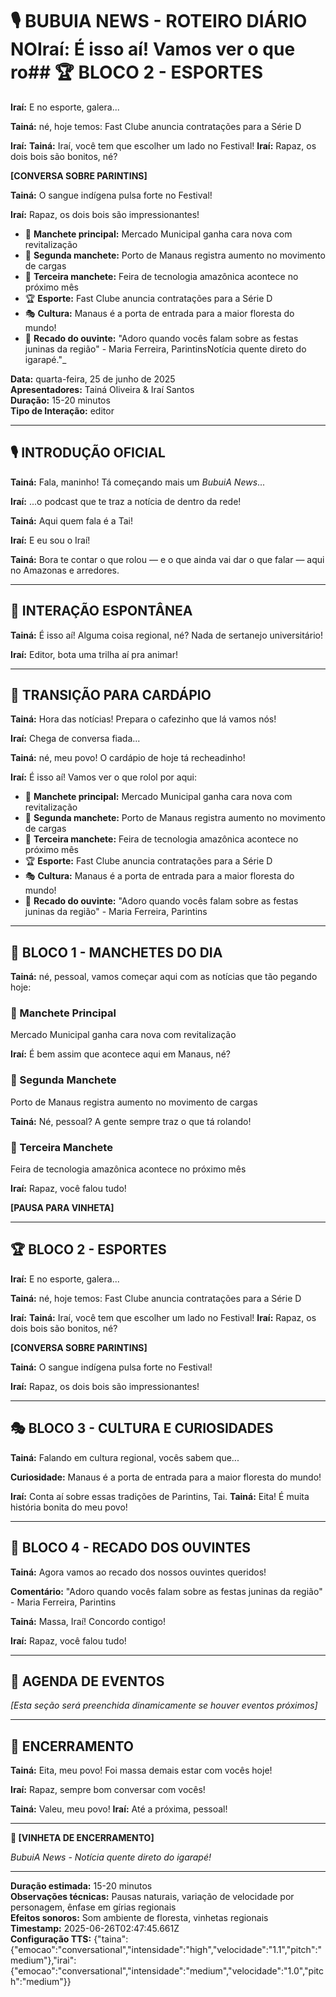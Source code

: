 <!-- METADADOS DE REVISÃO -->
<!-- Data: 25/06/2025, 22:47:45 -->
<!-- Episódio: 1 -->
<!-- Nível autonomia atual: 0/10 -->
<!-- Necessita revisão: SIM -->

<!-- ÁREAS DE ATENÇÃO: -->
<!-- ⚠️ REVISÃO COMPLETA: Sistema ainda aprendendo -->

<!-- ================== ROTEIRO ================== -->

# 🎙️ BUBUIA NEWS - ROTEIRO DIÁRIO NO**Iraí:** É isso aí! Vamos ver o que ro## 🏆 BLOCO 2 - ESPORTES

**Iraí:** E no esporte, galera...

**Tainá:** né, hoje temos: Fast Clube anuncia contratações para a Série D

**Iraí:** **Tainá:** Iraí, você tem que escolher um lado no Festival!
**Iraí:** Rapaz, os dois bois são bonitos, né?

**[CONVERSA SOBRE PARINTINS]**

**Tainá:** O sangue indígena pulsa forte no Festival!

**Iraí:** Rapaz, os dois bois são impressionantes!

- 🔴 **Manchete principal:** Mercado Municipal ganha cara nova com revitalização
- 📰 **Segunda manchete:** Porto de Manaus registra aumento no movimento de cargas  
- 📄 **Terceira manchete:** Feira de tecnologia amazônica acontece no próximo mês
- 🏆 **Esporte:** Fast Clube anuncia contratações para a Série D
- 🎭 **Cultura:** Manaus é a porta de entrada para a maior floresta do mundo!
- 💬 **Recado do ouvinte:** "Adoro quando vocês falam sobre as festas juninas da região" - Maria Ferreira, ParintinsNotícia quente direto do igarapé."_

**Data:** quarta-feira, 25 de junho de 2025  
**Apresentadores:** Tainá Oliveira & Iraí Santos  
**Duração:** 15-20 minutos  
**Tipo de Interação:** editor

---

## 🎙️ INTRODUÇÃO OFICIAL

**Tainá:** Fala, maninho! Tá começando mais um *BubuiA News*...

**Iraí:** ...o podcast que te traz a notícia de dentro da rede!

**Tainá:** Aqui quem fala é a Tai!

**Iraí:** E eu sou o Iraí!

**Tainá:** Bora te contar o que rolou — e o que ainda vai dar o que falar — aqui no Amazonas e arredores.

---

## 💬 INTERAÇÃO ESPONTÂNEA

**Tainá:** É isso aí! Alguma coisa regional, né? Nada de sertanejo universitário!

**Iraí:** Editor, bota uma trilha aí pra animar!



---

## 🔄 TRANSIÇÃO PARA CARDÁPIO

**Tainá:** Hora das notícias! Prepara o cafezinho que lá vamos nós!

**Iraí:** Chega de conversa fiada...



**Tainá:** né, meu povo! O cardápio de hoje tá recheadinho!

**Iraí:** É isso aí! Vamos ver o que rolol por aqui:

- 🔴 **Manchete principal:** Mercado Municipal ganha cara nova com revitalização
- 📰 **Segunda manchete:** Porto de Manaus registra aumento no movimento de cargas  
- 📄 **Terceira manchete:** Feira de tecnologia amazônica acontece no próximo mês
- 🏆 **Esporte:** Fast Clube anuncia contratações para a Série D
- 🎭 **Cultura:** Manaus é a porta de entrada para a maior floresta do mundo!
- 💬 **Recado do ouvinte:** "Adoro quando vocês falam sobre as festas juninas da região" - Maria Ferreira, Parintins

---

## 📰 BLOCO 1 - MANCHETES DO DIA

**Tainá:** né, pessoal, vamos começar aqui com as notícias que tão pegando hoje:

### 🔴 Manchete Principal
Mercado Municipal ganha cara nova com revitalização

**Iraí:** É bem assim que acontece aqui em Manaus, né?

### 📰 Segunda Manchete  
Porto de Manaus registra aumento no movimento de cargas

**Tainá:** Né, pessoal? A gente sempre traz o que tá rolando!

### 📄 Terceira Manchete
Feira de tecnologia amazônica acontece no próximo mês

**Iraí:** Rapaz, você falou tudo!

**[PAUSA PARA VINHETA]**

---

## 🏆 BLOCO 2 - ESPORTES

**Iraí:** E no esporte, galera...

**Tainá:** né, hoje temos: Fast Clube anuncia contratações para a Série D

**Iraí:** **Tainá:** Iraí, você tem que escolher um lado no Festival!
**Iraí:** Rapaz, os dois bois são bonitos, né?

**[CONVERSA SOBRE PARINTINS]**

**Tainá:** O sangue indígena pulsa forte no Festival!

**Iraí:** Rapaz, os dois bois são impressionantes!

---

## 🎭 BLOCO 3 - CULTURA E CURIOSIDADES

**Tainá:** Falando em cultura regional, vocês sabem que...

**Curiosidade:** Manaus é a porta de entrada para a maior floresta do mundo!

**Iraí:** Conta aí sobre essas tradições de Parintins, Tai.
**Tainá:** Eita! É muita história bonita do meu povo!

---

## 💬 BLOCO 4 - RECADO DOS OUVINTES

**Tainá:** Agora vamos ao recado dos nossos ouvintes queridos!

**Comentário:** "Adoro quando vocês falam sobre as festas juninas da região" - Maria Ferreira, Parintins

**Tainá:** Massa, Iraí! Concordo contigo!

**Iraí:** Rapaz, você falou tudo!

---

## 📅 AGENDA DE EVENTOS

_[Esta seção será preenchida dinamicamente se houver eventos próximos]_

---

## 🎵 ENCERRAMENTO

**Tainá:** Eita, meu povo! Foi massa demais estar com vocês hoje!

**Iraí:** Rapaz, sempre bom conversar com vocês!

**Tainá:** Valeu, meu povo!
**Iraí:** Até a próxima, pessoal!

---

**🎵 [VINHETA DE ENCERRAMENTO]**

_BubuiA News - Notícia quente direto do igarapé!_

---

<!-- METADADOS TÉCNICOS -->
**Duração estimada:** 15-20 minutos  
**Observações técnicas:** Pausas naturais, variação de velocidade por personagem, ênfase em gírias regionais  
**Efeitos sonoros:** Som ambiente de floresta, vinhetas regionais  
**Timestamp:** 2025-06-26T02:47:45.661Z  
**Configuração TTS:** {"taina":{"emocao":"conversational","intensidade":"high","velocidade":"1.1","pitch":"medium"},"irai":{"emocao":"conversational","intensidade":"medium","velocidade":"1.0","pitch":"medium"}}